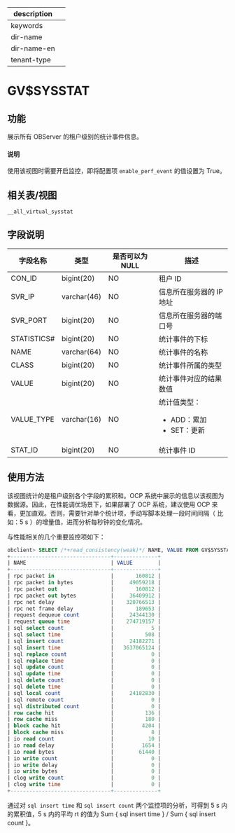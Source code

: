 |description||
|---|---|
|keywords||
|dir-name||
|dir-name-en||
|tenant-type||

# GV$SYSSTAT

## 功能

展示所有 OBServer 的租户级别的统计事件信息。

<main id="notice" type='explain'>
  <h4>说明</h4>
  <p>使用该视图时需要开启监控，即将配置项 <code>enable_perf_event</code> 的值设置为 True。</p>
</main>

## 相关表/视图

`__all_virtual_sysstat`

## 字段说明

|    字段名称     |     类型      | 是否可以为 NULL |       描述       |
|-------------|-------------|------------|----------------|
| CON_ID      | bigint(20)  | NO         | 租户 ID          |
| SVR_IP      | varchar(46) | NO         | 信息所在服务器的 IP 地址 |
| SVR_PORT    | bigint(20)  | NO         | 信息所在服务器的端口号    |
| STATISTICS# | bigint(20)  | NO         | 统计事件的下标        |
| NAME        | varchar(64) | NO | 统计事件的名称 |
| CLASS       | bigint(20)  | NO | 统计事件所属的类型 |
| VALUE       | bigint(20)  | NO | 统计事件对应的结果数值 |
| VALUE_TYPE  | varchar(16) | NO | 统计值类型：<ul><li>ADD：累加</li><li>SET：更新</li></ul> |
| STAT_ID     | bigint(20)  | NO | 统计事件 ID |

## 使用方法

该视图统计的是租户级别各个字段的累积和。OCP 系统中展示的信息以该视图为数据源。因此，在性能调优场景下，如果部署了 OCP 系统，建议使用 OCP 来看，更加直观。否则，需要针对单个统计项，手动写脚本处理一段时间间隔（ 比如：5 s ）的增量值，进而分析每秒钟的变化情况。

与性能相关的几个重要监控项如下：

```sql
obclient> SELECT /*+read_consistency(weak)*/ NAME, VALUE FROM GV$SYSSTAT WHERE SVR_IP = 'xxx' AND STAT_ID IN (10000, 10001, 10002, 10003, 10005, 10006, 140002, 140003, 40006, 40007, 40008, 40009, 40010, 40011, 40012, 50000, 50001, 50008, 50009, 60000, 60001, 60002, 60003, 60004, 60005, 60019, 60020, 60021, 60022, 60023, 60024, 80057) and (CON_ID > 1000);
+--------------------------------+--------------+
| NAME                           | VALUE        |
+--------------------------------+--------------+
| rpc packet in                  |       160812 |
| rpc packet in bytes            |     49059218 |
| rpc packet out                 |       160812 |
| rpc packet out bytes           |     36409912 |
| rpc net delay                  |    320766513 |
| rpc net frame delay            |       189653 |
| request dequeue count          |     24344130 |
| request queue time             |    274719157 |
| sql select count               |            5 |
| sql select time                |          508 |
| sql insert count               |     24182271 |
| sql insert time                |   3637065124 |
| sql replace count              |            0 |
| sql replace time               |            0 |
| sql update count               |            0 |
| sql update time                |            0 |
| sql delete count               |            0 |
| sql delete time                |            0 |
| sql local count                |     24182830 |
| sql remote count               |            0 |
| sql distributed count          |            0 |
| row cache hit                  |          136 |
| row cache miss                 |          180 |
| block cache hit                |         4204 |
| block cache miss               |            8 |
| io read count                  |           10 |
| io read delay                  |         1654 |
| io read bytes                  |        61440 |
| io write count                 |            0 |
| io write delay                 |            0 |
| io write bytes                 |            0 |
| clog write count               |            0 |
| clog write time                |            0 |
+--------------------------------+--------------+
```

通过对 `sql insert time` 和 `sql insert count` 两个监控项的分析，可得到 5 s 内的累积值，5 s 内的平均 rt 的值为 Sum { sql insert time } / Sum { sql insert count }。
